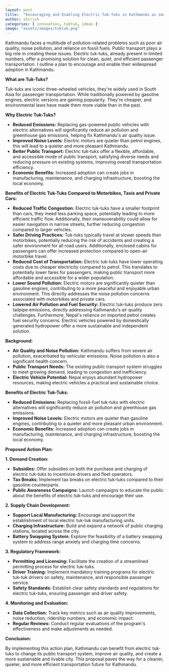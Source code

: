 ```yaml
---
layout: post
title:  "Encouraging and Enabling Electric Tuk-Tuks in Kathmandu as smart public transport means"
author: shirish
categories: [ innovation, tuktuk, ideas ]
image: "assets/images/tuktuk.png"
---
```


Kathmandu faces a multitude of pollution-related problems such as poor air quality, noise pollution, and reliance on fossil fuels. Public transport plays a big role in creating these issues. Electric tuk-tuks, already present in limited numbers, offer a promising solution for clean, quiet, and efficient passenger transportation. I outline a plan to encourage and enable their widespread adoption in Kathmandu.


**What are Tuk-Tuks?**

Tuk-tuks are iconic three-wheeled vehicles, they're widely used in South Asia for passenger transportation. While traditionally powered by gasoline engines, electric versions are gaining popularity. They're cheaper, and environmental laws have made them more viable than in the past.

**Why Electric Tuk-Tuks?**

* **Reduced Emissions:** Replacing gas-powered public vehicles with electric alternatives will significantly reduce air pollution and greenhouse gas emissions, helping fix Kathmandu's air quality issue.
* **Improved Noise Levels:** Electric motors are quieter than petrol engines, this will lead to a quieter and more pleasant Kathmandu.
* **Better Public Transport:** Electric tuk-tuks offer a flexible, affordable, and accessible mode of public transport, satisfying diverse needs and reducing pressure on existing systems, improving overall transportation efficiency.
* **Economic Benefits:** Increased adoption can create jobs in manufacturing, maintenance, and charging infrastructure, boosting the local economy.

**Benefits of Electric Tuk-Tuks Compared to Motorbikes, Taxis and Private Cars:**

* **Reduced Traffic Congestion:** Electric tuk-tuks have a smaller footprint than cars, they meed less parking space, potentially leading to more efficient traffic flow. Additionally, their maneuverability could allow for easier navigation in narrow streets, further reducing congestion compared to larger vehicles.
* **Safer Driving Practices:** Tuk-tuks typically travel at slower speeds than motorbikes, potentially reducing the risk of accidents and creating a safer environment for all road users. Additionally, enclosed cabins for passengers can offer increased protection compared to open-air motorbike travel.
* **Reduced Cost of Transportation:** Electric tuk-tuks have lower operating costs due to cheaper electricity compared to petrol. This translates to potentially lower fares for passengers, making public transport more affordable and accessible for a wider population.
* **Lower Sound Pollution:** Electric motors are significantly quieter than gasoline engines, contributing to a more peaceful and enjoyable urban environment. This directly addresses the noise pollution concerns associated with motorbikes and private cars.
* **Lowered Air Pollution and Fuel Security:** Electric tuk-tuks produce zero tailpipe emissions, directly addressing Kathmandu's air quality challenges. Furthermore, Nepal's reliance on imported petrol creates fuel security concerns. Electric vehicles powered by domestically generated hydropower offer a more sustainable and independent solution.

**Background:**

* **Air Quality and Noise Pollution:** Kathmandu suffers from severe air pollution, exacerbated by vehicular emissions. Noise pollution is also a significant health concern.
* **Public Transport Needs:** The existing public transport system struggles to meet growing demand, leading to congestion and inefficiency.
* **Electric Vehicle Potential:** Nepal enjoys abundant hydropower resources, making electric vehicles a practical and sustainable choice.

**Benefits of Electric Tuk-Tuks:**

* **Reduced Emissions:** Replacing fossil-fuel tuk-tuks with electric alternatives will significantly reduce air pollution and greenhouse gas emissions.
* **Improved Noise Levels:** Electric motors are quieter than gasoline engines, contributing to a quieter and more pleasant urban environment.
* **Economic Benefits:** Increased adoption can create jobs in manufacturing, maintenance, and charging infrastructure, boosting the local economy.

**Proposed Action Plan:**

**1. Demand Creation:**

* **Subsidies:** Offer subsidies on both the purchase and charging of electric tuk-tuks to incentivize drivers and fleet operators.
* **Tax Breaks:** Implement tax breaks on electric tuk-tuks compared to their gasoline counterparts.
* **Public Awareness Campaigns:** Launch campaigns to educate the public about the benefits of electric tuk-tuks and encourage their use.

**2. Supply Chain Development:**

* **Support Local Manufacturing:** Encourage and support the establishment of local electric tuk-tuk manufacturing units.
* **Charging Infrastructure:** Build and expand a network of public charging stations, located across the city.
* **Battery Swapping System:** Explore the feasibility of a battery swapping system to address range anxiety and charging time concerns.

**3. Regulatory Framework:**

* **Permitting and Licensing:** Facilitate the creation of a streamlined permitting process for electric tuk-tuks.
* **Driver Training:** Implement mandatory training programs for electric tuk-tuk drivers on safety, maintenance, and responsible passenger service.
* **Safety Standards:** Establish clear safety standards and regulations for electric tuk-tuks, ensuring passenger and driver safety.

**4. Monitoring and Evaluation:**

* **Data Collection:** Track key metrics such as air quality improvements, noise reduction, ridership numbers, and economic impact.
* **Regular Reviews:** Conduct regular evaluations of the program's effectiveness and make adjustments as needed.

**Conclusion:**

By implementing this action plan, Kathmandu can benefit from  electric tuk-tuks to change its public transport system, improve air quality, and create a more sustainable and livable city. This proposal paves the way for a cleaner, quieter, and more efficient transportation future for Kathmandu.




